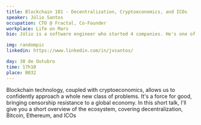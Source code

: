 ```yaml
---
title: Blockchain 101 - Decentralization, Cryptoeconomics, and ICOs
speaker: Júlio Santos
occupation: CTO @ Fractal, Co-Founder 
workplace: Life on Mars
bio: Júlio is a software engineer who started 4 companies. He's one of the founders of Life on Mars, a Porto-based software team with sky-high standards and aspirations. He's also the CTO of Fractal, a Berlin-based blockchain tech company. To this day, he has no idea what he's doing, but somehow keeps merrily chugging along in blissful oblivion.

img: randompic
linkedin: https://www.linkedin.com/in/jvsantos/

day: 30 de Outubro
time: 17h10
place: B032
---
```


Blockchain technology, coupled with cryptoeconomics, allows us to confidently approach a whole new class of problems. It's a force for good, bringing censorship resistance to a global economy. In this short talk, I'll give you a short overview of the ecosystem, covering decentralization, Bitcoin, Ethereum, and ICOs
